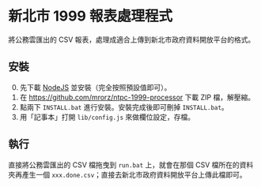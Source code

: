 新北市 1999 報表處理程式
====================

將公務雲匯出的 CSV 報表，處理成適合上傳到新北市政府資料開放平台的格式。

安裝
----

0. 先下載 [NodeJS](http://nodejs.org) 並安裝（完全按照預設值即可）。
1. 在 https://github.com/mrorz/ntpc-1999-processor 下載
 ZIP 檔，解壓縮。
2. 點兩下 `INSTALL.bat` 進行安裝。安裝完成後即可刪掉 `INSTALL.bat`。
3. 用「記事本」打開 `lib/config.js` 來做欄位設定，存檔。

執行
----
直接將公務雲匯出的 CSV 檔拖曳到 `run.bat` 上，就會在那個 CSV 檔所在的資料夾再產生一個 `xxx.done.csv`；直接去新北市政府資料開放平台上傳此檔即可。
